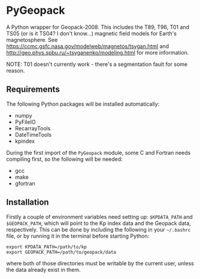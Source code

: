 # PyGeopack

A Python wrapper for Geopack-2008. This includes the T89, T96, T01 and 
TS05 (or is it TS04? I don't know...) magnetic field models for Earth's
magnetosphere. See https://ccmc.gsfc.nasa.gov/modelweb/magnetos/tsygan.html
and http://geo.phys.spbu.ru/~tsyganenko/modeling.html for more information.

NOTE: T01 doesn't currently work - there's a segmentation fault for some 
reason.

## Requirements

The following Python packages will be installed automatically:

* numpy
* PyFileIO
* RecarrayTools
* DateTimeTools
* kpindex

During the first import of the `PyGeopack` module, some C and Fortran 
needs compiling first, so the following will be needed:

* gcc
* make
* gfortran

## Installation

Firstly a couple of environment variables need setting up: `$KPDATA_PATH`
and `$GEOPACK_PATH`, which will point to the Kp index data and the 
Geopack data, respectively. This can be done by including the following 
in your `~/.bashrc` file, or by running it in the terminal before 
starting Python:

```
export KPDATA_PATH=/path/to/kp
export GEOPACK_PATH=/path/to/geopack/data
```
where both of those directories must be writable by the current user, 
unless the data already exist in them.
